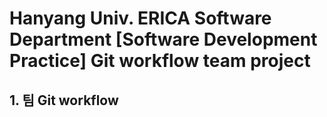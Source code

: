 # Hanyang Univ. ERICA Software Department [Software Development Practice] Git workflow team project

## 1. 팀 Git workflow


